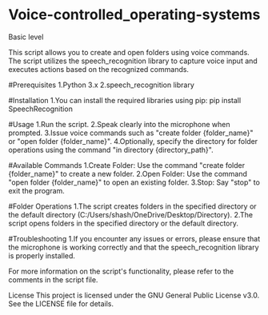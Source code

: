# Voice-controlled_operating-systems
Basic level

This script allows you to create and open folders using voice commands. The script utilizes the speech_recognition library to capture voice input and executes actions based on the recognized commands.

#Prerequisites
1.Python 3.x
2.speech_recognition library

#Installation
1.You can install the required libraries using pip:
pip install SpeechRecognition

#Usage
1.Run the script.
2.Speak clearly into the microphone when prompted.
3.Issue voice commands such as "create folder {folder_name}" or "open folder {folder_name}".
4.Optionally, specify the directory for folder operations using the command "in directory {directory_path}".

#Available Commands
1.Create Folder: Use the command "create folder {folder_name}" to create a new folder.
2.Open Folder: Use the command "open folder {folder_name}" to open an existing folder.
3.Stop: Say "stop" to exit the program.

#Folder Operations
1.The script creates folders in the specified directory or the default directory (C:/Users/shash/OneDrive/Desktop/Directory).
2.The script opens folders in the specified directory or the default directory.

#Troubleshooting
1.If you encounter any issues or errors, please ensure that the microphone is working correctly and that the speech_recognition library is properly installed.

For more information on the script's functionality, please refer to the comments in the script file.

License
This project is licensed under the GNU General Public License v3.0. See the LICENSE file for details.
